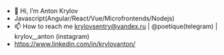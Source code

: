 - 👋 Hi, I’m Anton Krylov 
- Javascript(Angular/React/Vue/Microfrontends/Nodejs)
- 📫 How to reach me krylovsentry@yandex.ru | @poetique(telegram) | krylov__anton (instagram)
- https://www.linkedin.com/in/krylovanton/


